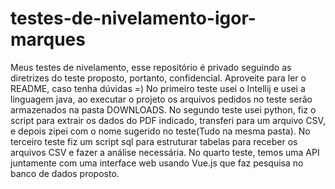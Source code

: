 # testes-de-nivelamento-igor-marques
Meus testes de nivelamento, esse repositório é privado seguindo as diretrizes do teste proposto, portanto, confidencial. Aproveite para ler o README, caso tenha dúvidas =)
No primeiro teste usei o Intellij e usei a linguagem java, ao executar o projeto os arquivos pedidos no teste serão armazenados na pasta DOWNLOADS.
No segundo teste usei python, fiz o script para extrair os dados do PDF indicado, transferi para um arquivo CSV, e depois zipei com o nome sugerido no teste(Tudo na mesma pasta).
No terceiro teste fiz um script sql para estruturar tabelas para receber os arquivos CSV e fazer a análise necessária.
No quarto teste, temos uma API juntamente com uma interface web usando Vue.js que faz pesquisa no banco de dados proposto.
